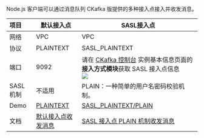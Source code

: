 Node.js 客户端可以通过消息队列 CKafka 版提供的多种接入点接入并收发消息。

| 项目     | **默认接入点**     | **SASL接入点**                                               |
| :------- | ------------------ | ------------------------------------------------------------ |
| 网络     | VPC                | VPC                                                          |
| 协议     | PLAINTEXT          | SASL_PLAINTEXT                                               |
| 端口     | 9092               | 请在 [CKafka 控制台](https://console.cloud.tencent.com/ckafka) 实例基本信息页面的**接入方式模块**获取 SASL 接入点信息<br/>![](https://main.qcloudimg.com/raw/6855a9d500dcbefbabed91515b695050.png) |
| SASL 机制 | 不适用             | PLAIN：一种简单的用户名密码校验机制。                        |
| Demo     | [PLAINTEXT](https://github.com/TencentCloud/ckafka-sdk-demo/tree/main/nodejskafkademo)      | [SASL_PLAINTEXT/PLAIN](https://github.com/TencentCloud/ckafka-sdk-demo/tree/main/nodejskafkademo)                                     |
| 文档     | [默认接入点收发消息](https://cloud.tencent.com/document/product/597/55484) | [SASL 接入点 PLAIN 机制收发消息](https://cloud.tencent.com/document/product/597/55485)                                  |

